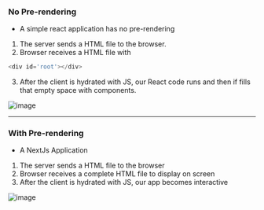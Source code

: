 ### No Pre-rendering

- A simple react application has no pre-rendering

1. The server sends a HTML file to the browser.
2. Browser receives a HTML file with

```js
<div id='root'></div>
```

3. After the client is hydrated with JS, our React code runs and then if fills that empty space with components.

![image](https://github.com/saiteja-gatadi1996/interview_prep/assets/42731246/a7b52184-6ae0-4259-af21-3e3ebb8c5589)

---

### With Pre-rendering
- A NextJs Application

1. The server sends a HTML file to the browser
2. Browser receives a complete HTML file to display on screen
3. After the client is hydrated with JS, our app becomes interactive

![image](https://github.com/saiteja-gatadi1996/interview_prep/assets/42731246/dd35913e-57f5-480a-8e25-37e8880c494c)
